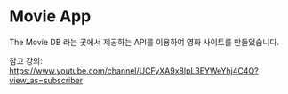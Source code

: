 # Movie App

The Movie DB 라는 곳에서 제공하는 API를 이용하여 영화 사이트를 만들었습니다.


참고 강의:
https://www.youtube.com/channel/UCFyXA9x8lpL3EYWeYhj4C4Q?view_as=subscriber


